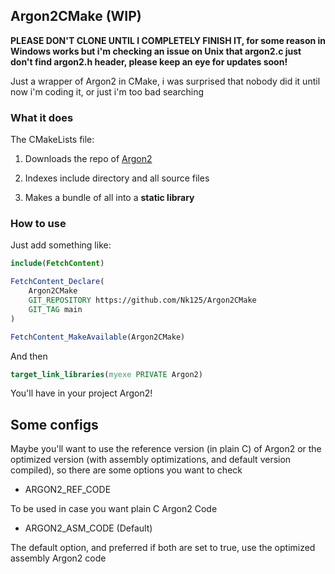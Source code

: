 ## Argon2CMake (WIP)

**PLEASE DON'T CLONE UNTIL I COMPLETELY FINISH IT, for some reason in Windows works but i'm checking an issue on Unix that argon2.c just don't find argon2.h header, please keep an eye for updates soon!**

Just a wrapper of Argon2 in CMake, i was surprised that nobody did it until now i'm coding it, or just i'm too bad searching

### What it does

The CMakeLists file:

1. Downloads the repo of [Argon2](https://github.com/P-H-C/phc-winner-argon2) 

2. Indexes include directory and all source files

3. Makes a bundle of all into a **static library**

### How to use

Just add something like:

```cmake
include(FetchContent)

FetchContent_Declare(
    Argon2CMake
    GIT_REPOSITORY https://github.com/Nk125/Argon2CMake
    GIT_TAG main
)

FetchContent_MakeAvailable(Argon2CMake)
```

And then

```cmake
target_link_libraries(myexe PRIVATE Argon2)
```

You'll have in your project Argon2!

## Some configs

Maybe you'll want to use the reference version (in plain C) of Argon2 or the optimized version (with assembly optimizations, and default version compiled), so there are some options you want to check

* ARGON2_REF_CODE

To be used in case you want plain C Argon2 Code

* ARGON2_ASM_CODE (Default)

The default option, and preferred if both are set to true, use the optimized assembly Argon2 code

